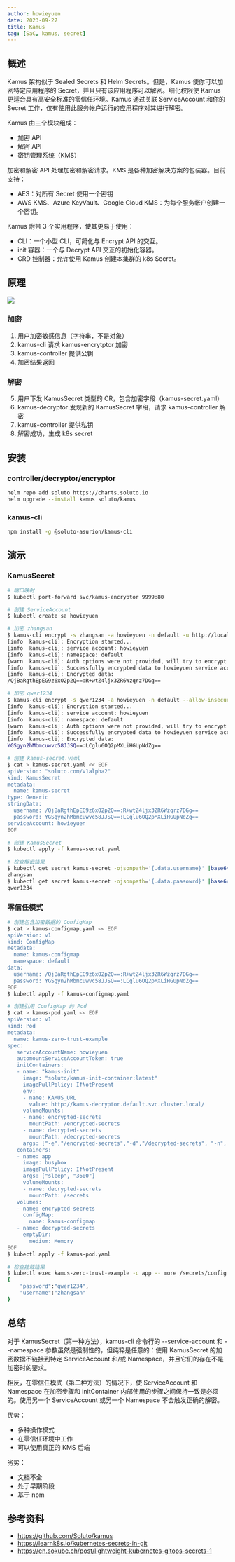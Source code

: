 ```yaml
---
author: howieyuen
date: 2023-09-27
title: Kamus
tag: [SaC, kamus, secret]
---
```


## 概述

Kamus 架构似于 Sealed Secrets 和 Helm Secrets。但是，Kamus 使你可以加密特定应用程序的 Secret，并且只有该应用程序可以解密。细化权限使 Kamus 更适合具有高安全标准的零信任环境。Kamus 通过关联 ServiceAccount 和你的 Secret 工作，仅有使用此服务帐户运行的应用程序对其进行解密。

Kamus 由三个模块组成：
- 加密 API
- 解密 API
- 密钥管理系统（KMS）

加密和解密 API 处理加密和解密请求。KMS 是各种加密解决方案的包装器。目前支持：
- AES：对所有 Secret 使用一个密钥
- AWS KMS、Azure KeyVault、Google Cloud KMS：为每个服务帐户创建一个密钥。

Kamus 附带 3 个实用程序，使其更易于使用：
- CLI：一个小型 CLI，可简化与 Encrypt API 的交互。
- init 容器：一个与 Decrypt API 交互的初始化容器。
- CRD 控制器：允许使用 Kamus 创建本集群的 k8s Secret。

## 原理

![](/secret-as-code/kamus.png)

### 加密

1. 用户加密敏感信息（字符串，不是对象）
2. kamus-cli 请求 kamus-encrytptor 加密
3. kamus-controller 提供公钥
4. 加密结果返回

### 解密

5. 用户下发 KamusSecret 类型的 CR，包含加密字段（kamus-secret.yaml）
6. kamus-decryptor 发现新的 KamusSecret 字段，请求 kamus-controller 解密
7. kamus-controller 提供私钥
8. 解密成功，生成 k8s secret

## 安装

### controller/decryptor/encryptor

```bash
helm repo add soluto https://charts.soluto.io
helm upgrade --install kamus soluto/kamus
```

### kamus-cli

```bash
npm install -g @soluto-asurion/kamus-cli
```

## 演示

### KamusSecret

```bash
# 端口映射
$ kubectl port-forward svc/kamus-encryptor 9999:80

# 创建 ServiceAccount
$ kubectl create sa howieyuen

# 加密 zhangsan
$ kamus-cli encrypt -s zhangsan -a howieyuen -n default -u http://localhost:9999 --allow-insecure-url
[info  kamus-cli]: Encryption started...
[info  kamus-cli]: service account: howieyuen
[info  kamus-cli]: namespace: default
[warn  kamus-cli]: Auth options were not provided, will try to encrypt without authentication to kamus
[info  kamus-cli]: Successfully encrypted data to howieyuen service account in default namespace
[info  kamus-cli]: Encrypted data:
/QjBaRgthEpEG9z6xO2p2Q==:R+wtZ4ljx3ZR6Wzqrz7DGg==

# 加密 qwer1234 
$ kamus-cli encrypt -s qwer1234 -a howieyuen -n default --allow-insecure-url -u http://localhost:9999
[info  kamus-cli]: Encryption started...
[info  kamus-cli]: service account: howieyuen
[info  kamus-cli]: namespace: default
[warn  kamus-cli]: Auth options were not provided, will try to encrypt without authentication to kamus
[info  kamus-cli]: Successfully encrypted data to howieyuen service account in default namespace
[info  kamus-cli]: Encrypted data:
YGSgyn2hMbmcuwvc58JJSQ==:LCglu6OQ2pMXLiHGUpNdZg==

# 创建 kamus-secret.yaml
$ cat > kamus-secret.yaml << EOF
apiVersion: "soluto.com/v1alpha2"
kind: KamusSecret
metadata:
  name: kamus-secret
type: Generic
stringData:
  username: /QjBaRgthEpEG9z6xO2p2Q==:R+wtZ4ljx3ZR6Wzqrz7DGg==
  password: YGSgyn2hMbmcuwvc58JJSQ==:LCglu6OQ2pMXLiHGUpNdZg==
serviceAccount: howieyuen
EOF

# 创建 KamusSecret
$ kubectl apply -f kamus-secret.yaml

# 检查解密结果
$ kubectl get secret kamus-secret -ojsonpath='{.data.username}' |base64 -d
zhangsan
$ kubectl get secret kamus-secret -ojsonpath='{.data.paasowrd}' |base64 -d
qwer1234
```

### 零信任模式

```bash
# 创建包含加密数据的 ConfigMap
$ cat > kamus-configmap.yaml << EOF
apiVersion: v1
kind: ConfigMap
metadata:
  name: kamus-configmap
  namespace: default
data:
  username: /QjBaRgthEpEG9z6xO2p2Q==:R+wtZ4ljx3ZR6Wzqrz7DGg==
  password: YGSgyn2hMbmcuwvc58JJSQ==:LCglu6OQ2pMXLiHGUpNdZg==
EOF
$ kubectl apply -f kamus-configmap.yaml

# 创建引用 ConfigMap 的 Pod
$ cat > kamus-pod.yaml << EOF
apiVersion: v1
kind: Pod
metadata:
  name: kamus-zero-trust-example
spec:
   serviceAccountName: howieyuen
   automountServiceAccountToken: true
   initContainers:
   - name: "kamus-init"
     image: "soluto/kamus-init-container:latest"
     imagePullPolicy: IfNotPresent
     env:
     - name: KAMUS_URL
       value: http://kamus-decryptor.default.svc.cluster.local/ 
     volumeMounts:
     - name: encrypted-secrets
       mountPath: /encrypted-secrets
     - name: decrypted-secrets
       mountPath: /decrypted-secrets
     args: ["-e","/encrypted-secrets","-d","/decrypted-secrets", "-n", "config.json"]
   containers:
   - name: app
     image: busybox
     imagePullPolicy: IfNotPresent
     args: ["sleep", "3600"]
     volumeMounts:
     - name: decrypted-secrets
       mountPath: /secrets
   volumes:
   - name: encrypted-secrets
     configMap: 
       name: kamus-configmap
   - name: decrypted-secrets
     emptyDir:
       medium: Memory
EOF
$ kubectl apply -f kamus-pod.yaml

# 检查挂载结果
$ kubectl exec kamus-zero-trust-example -c app -- more /secrets/config.json 
{
    "password":"qwer1234",
    "username":"zhangsan"
}
```

## 总结

对于 KamusSecret（第一种方法），kamus-cli 命令行的 --service-account 和 --namespace 参数虽然是强制性的，但纯粹是任意的：使用 KamusSecret 的加密数据不链接到特定 ServiceAccount 和/或 Namespace，并且它们的存在不是加密时的要求。

相反，在零信任模式（第二种方法）的情况下，使 ServiceAccount 和 Namespace 在加密步骤和 initContainer 内部使用的步骤之间保持一致是必须的。使用另一个 ServiceAccount 或另一个 Namespace 不会触发正确的解密。

优势：
- 多种操作模式
- 在零信任环境中工作
- 可以使用真正的 KMS 后端
  
劣势：
- 文档不全
- 处于早期阶段
- 基于 npm 

## 参考资料
- https://github.com/Soluto/kamus
- https://learnk8s.io/kubernetes-secrets-in-git
- https://en.sokube.ch/post/lightweight-kubernetes-gitops-secrets-1